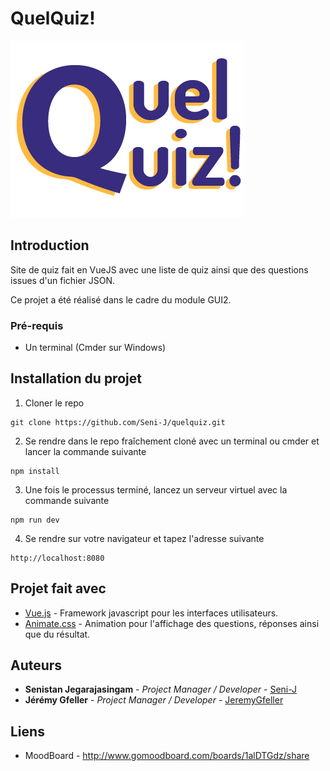 # QuelQuiz!

![QuelQuiz!](/Code/src/assets/logo.png)

## Introduction

Site de quiz fait en VueJS avec une liste de quiz ainsi que des questions issues d'un fichier JSON.

Ce projet a été réalisé dans le cadre du module GUI2.

### Pré-requis

- Un terminal (Cmder sur Windows)

## Installation du projet

1. Cloner le repo

```console
git clone https://github.com/Seni-J/quelquiz.git
```

2. Se rendre dans le repo fraîchement cloné avec un terminal ou cmder et lancer la commande suivante

```console
npm install
```

3. Une fois le processus terminé, lancez un serveur virtuel avec la commande suivante

```console
npm run dev
```

4. Se rendre sur votre navigateur et tapez l'adresse suivante

```
http://localhost:8080
```

## Projet fait avec

- [Vue.js](https://vuejs.org) - Framework javascript pour les interfaces utilisateurs.
- [Animate.css](https://daneden.github.io/animate.css/) - Animation pour l'affichage des questions, réponses ainsi que du résultat.

## Auteurs

- **Senistan Jegarajasingam** - *Project Manager / Developer* - [Seni-J](https://github.com/Seni-J)
- **Jérémy Gfeller** - *Project Manager / Developer* - [JeremyGfeller](https://github.com/JeremyGfeller)

## Liens

- MoodBoard - http://www.gomoodboard.com/boards/1alDTGdz/share